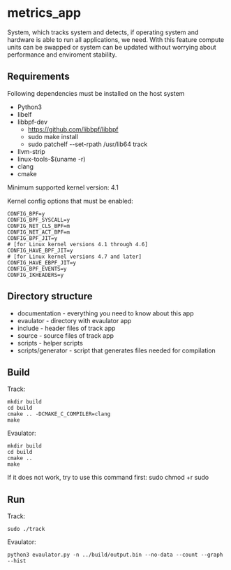 # metrics_app

System, which tracks system and detects, if operating system and hardware is able to run all
applications, we need. With this feature compute units can be swapped or system can be updated
without worrying about performance and enviroment stability.

## Requirements

Following dependencies must be installed on the host system

* Python3
* libelf
* libbpf-dev
    - https://github.com/libbpf/libbpf
    - sudo make install
    - sudo patchelf --set-rpath /usr/lib64 track
* llvm-strip
* linux-tools-$(uname -r)
* clang
* cmake

Minimum supported kernel version: 4.1

Kernel config options that must be enabled:

```
CONFIG_BPF=y
CONFIG_BPF_SYSCALL=y
CONFIG_NET_CLS_BPF=m
CONFIG_NET_ACT_BPF=m
CONFIG_BPF_JIT=y
# [for Linux kernel versions 4.1 through 4.6]
CONFIG_HAVE_BPF_JIT=y
# [for Linux kernel versions 4.7 and later]
CONFIG_HAVE_EBPF_JIT=y
CONFIG_BPF_EVENTS=y
CONFIG_IKHEADERS=y
```

## Directory structure

* documentation - everything you need to know about this app
* evaulator - directory with evaulator app
* include - header files of track app
* source - source files of track app
* scripts - helper scripts
* scripts/generator - script that generates files needed for compilation

## Build

Track:
```
mkdir build
cd build
cmake .. -DCMAKE_C_COMPILER=clang
make
```
Evaulator:
```
mkdir build
cd build
cmake ..
make
```

If it does not work, try to use this command first: sudo chmod +r sudo

## Run

Track:
```
sudo ./track
```
Evaulator:
```
python3 evaulator.py -n ../build/output.bin --no-data --count --graph --hist
```

